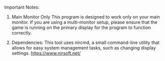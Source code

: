 Important Notes:
1. Main Monitor Only
This program is designed to work only on your main monitor. If you are using a multi-monitor setup, please ensure that the game is running on the primary display for the program to function correctly.

2. Dependencies:
This tool uses nircmd, a small command-line utility that allows for easy system management tasks, such as changing display settings.
https://www.nirsoft.net/
